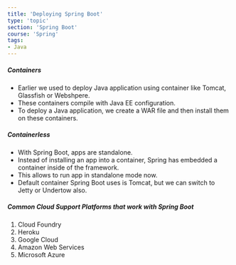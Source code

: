 ```yaml
---
title: 'Deploying Spring Boot'
type: 'topic'
section: 'Spring Boot'
course: 'Spring'
tags:
- Java
---
```

##### Containers
- Earlier we used to deploy Java application using container like Tomcat, Glassfish or Webshpere.
- These containers compile with Java EE configuration.
- To deploy a Java application, we create a WAR file and then install them on these containers.

##### Containerless
- With Spring Boot, apps are standalone.
- Instead of installing an app into a container, Spring has embedded a container inside of the framework.
- This allows to run app in standalone mode now. 
- Default container Spring Boot uses is Tomcat, but we can switch to Jetty or Undertow also.

##### Common Cloud Support Platforms that work with Spring Boot
1. Cloud Foundry
2. Heroku
3. Google Cloud
4. Amazon Web Services
5. Microsoft Azure


